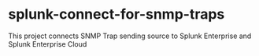 # splunk-connect-for-snmp-traps
This project connects SNMP Trap sending source to Splunk Enterprise and Splunk Enterprise Cloud
